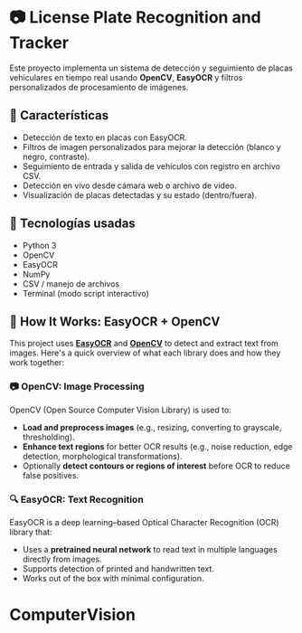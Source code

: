 
# 📷 License Plate Recognition and Tracker

Este proyecto implementa un sistema de detección y seguimiento de placas vehiculares en tiempo real usando **OpenCV**, **EasyOCR** y filtros personalizados de procesamiento de imágenes.

## 🚀 Características

- Detección de texto en placas con EasyOCR.
- Filtros de imagen personalizados para mejorar la detección (blanco y negro, contraste).
- Seguimiento de entrada y salida de vehículos con registro en archivo CSV.
- Detección en vivo desde cámara web o archivo de video.
- Visualización de placas detectadas y su estado (dentro/fuera).

## 🧠 Tecnologías usadas

- Python 3
- OpenCV
- EasyOCR
- NumPy
- CSV / manejo de archivos
- Terminal (modo script interactivo)


## 🧠 How It Works: EasyOCR + OpenCV

This project uses [**EasyOCR**](https://github.com/JaidedAI/EasyOCR) and [**OpenCV**](https://opencv.org/) to detect and extract text from images. Here's a quick overview of what each library does and how they work together:

### 📷 OpenCV: Image Processing
OpenCV (Open Source Computer Vision Library) is used to:
- **Load and preprocess images** (e.g., resizing, converting to grayscale, thresholding).
- **Enhance text regions** for better OCR results (e.g., noise reduction, edge detection, morphological transformations).
- Optionally **detect contours or regions of interest** before OCR to reduce false positives.

### 🔍 EasyOCR: Text Recognition
EasyOCR is a deep learning–based Optical Character Recognition (OCR) library that:
- Uses a **pretrained neural network** to read text in multiple languages directly from images.
- Supports detection of printed and handwritten text.
- Works out of the box with minimal configuration.

# ComputerVision
